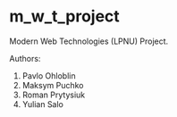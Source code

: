 # m_w_t_project
Modern Web Technologies (LPNU) Project.

Authors:  
1. Pavlo Ohloblin 
2. Maksym Puchko
3. Roman Prytysiuk
4. Yulian Salo 
